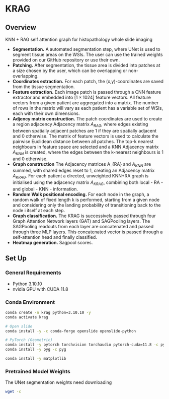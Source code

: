 # KRAG

## Overview 
KNN + RAG self attention graph for histopathology whole slide imaging

- **Segmentation.** A automated segmentation step, where UNet is used to segment tissue areas on the WSIs. The user can use the trained weights provided on our GitHub repository or use their own.
- **Patching.** After segmentation, the tissue area is divided into patches at a size chosen by the user, which can be overlapping or non-overlapping.
- **Coordinates extraction.** For each patch, the (x,y)-coordinates are saved from the tissue segmentation.
- **Feature extraction.** Each image patch is passed through a CNN feature extractor and embedded into $[1 \times 1024]$ feature vectors. All feature vectors from a given patient are aggregated into a matrix. The number of rows in the matrix will vary as each patient has a variable set of WSIs, each with their own dimensions.
- **Adjency matrix construction.** The patch coordinates are used to create a region adjacency Adjacency matrix $A_{RAG}$, where edges existing between spatially adjacent patches are 1 if they are spatially adjacent and 0 otherwise. The matrix of feature vectors is used to calculate the pairwise Euclidean distance between all patches. The top-k nearest neighbours in feature space are selected and a KNN Adjacency matrix $A_{KNN}$ is created, where the edges between the k-nearest neighbours is 1 and 0 otherwise.
- **Graph construction** The Adjacency matrices A_{RA} and $A_{KNN}$ are summed, with shared edges reset to 1, creating an Adjacency matrix $A_{KRAG}$. For each patient a directed, unweighted KNN+RA graph is initialised using the adjacency matrix $A_{KRAG}$, combining both local - RA - and global - KNN - information.
- **Random Walk positional encoding.** For each node in the graph, a random walk of fixed length k is performed, starting from a given node and considering only the landing probability of transitioning back to the node i itself at each step.
- **Graph classification.** The KRAG is successively passed through four Graph Attention Network layers (GAT) and SAGPooling layers. The SAGPooling readouts from each layer are concatenated and passed through three MLP layers. This concatenated vector is passed through a self-attention head and finally classified.
- **Heatmap generation.** Sagpool scores.

## Set Up

### General Requirements
- Python 3.10.10
- nvidia GPU with CUDA 11.8

### Conda Environment
```bash
conda create -n krag python=3.10.10 -y
conda activate krag

# Open slide
conda install -y -c conda-forge openslide openslide-python

# PyTorch (Geometric)
conda install -y pytorch torchvision torchaudio pytorch-cuda=11.8 -c pytorch -c nvidia
conda install -y pyg -c pyg

conda install -y matplotlib
```

### Pretrained Model Weights

The UNet segmentation weights need downloading

```bash
wget -c 
```
